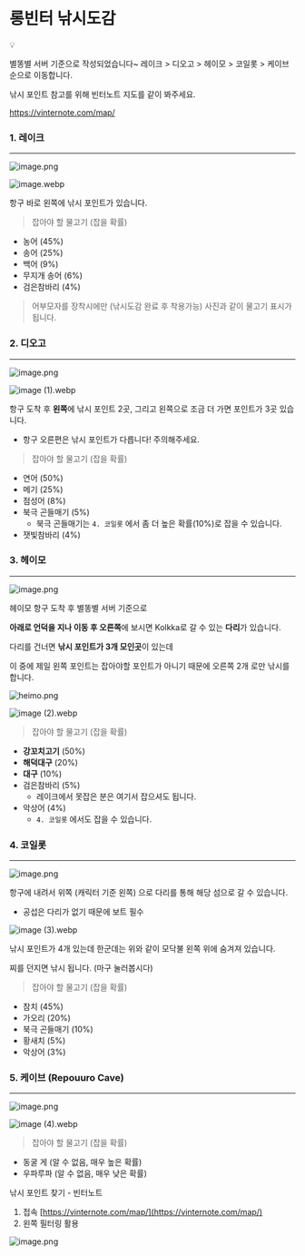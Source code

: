 # 롱빈터 낚시도감

<aside>
💡

별똥별 서버 기준으로 작성되었습니다~
레이크 > 디오고 > 헤이모 > 코일롯 > 케이브 순으로 이동합니다.

</aside>

낚시 포인트 참고를 위해 빈터노트 지도를 같이 봐주세요.

https://vinternote.com/map/

### 1. 레이크

---

![image.png](image.png)

![image.webp](image.webp)

항구 바로 왼쪽에 낚시 포인트가 있습니다.

> 잡아야 할 물고기 (잡을 확률)
> 
- 농어 (45%)
- 송어 (25%)
- 백어 (9%)
- 무지개 송어 (6%)
- 검은참바리 (4%)

> 어부모자를 장착시에만 (낚시도감 완료 후 착용가능) 사진과 같이 물고기 표시가 됩니다.
> 

### 2. 디오고

---

![image.png](image%201.png)

![image (1).webp](image_(1).webp)

항구 도착 후 **왼쪽**에 낚시 포인트 2곳, 그리고 왼쪽으로 조금 더 가면 포인트가 3곳 있습니다.

- 항구 오른편은 낚시 포인트가 다릅니다! 주의해주세요.

> 잡아야 할 물고기 (잡을 확률)
> 
- 연어 (50%)
- 메기 (25%)
- 점성어 (8%)
- 북극 곤들매기 (5%)
    - 북극 곤들매기는 `4. 코일롯` 에서 좀 더 높은 확률(10%)로 잡을 수 있습니다.
- 잿빛참바리 (4%)

### 3. 헤이모

---

![image.png](image%202.png)

헤이모 항구 도착 후 별똥별 서버 기준으로

**아래로 언덕을 지나 이동 후 오른쪽**에 보시면 Kolkka로 갈 수 있는 **다리**가 있습니다.

다리를 건너면 **낚시 포인트가 3개 모인곳**이 있는데

이 중에 제일 왼쪽 포인트는 잡아야할 포인트가 아니기 때문에 오른쪽 2개 로만 낚시를 합니다.

![heimo.png](heimo.png)

![image (2).webp](image_(2).webp)

> 잡아야 할 물고기 (잡을 확률)
> 
- **강꼬치고기** (50%)
- **해덕대구** (20%)
- **대구** (10%)
- 검은참바리 (5%)
    - 레이크에서 못잡은 분은 여기서 잡으셔도 됩니다.
- 악상어 (4%)
    - `4. 코일롯` 에서도 잡을 수 있습니다.

### 4. 코일롯

---

![image.png](image%203.png)

항구에 내려서 위쪽 (캐릭터 기준 왼쪽) 으로 다리를 통해 해당 섬으로 갈 수 있습니다. 

- 공섭은 다리가 없기 때문에 보트 필수

![image (3).webp](image_(3).webp)

낚시 포인트가 4개 있는데 한군데는 위와 같이 모닥불 왼쪽 위에 숨겨져 있습니다.

찌를 던지면 낚시 됩니다. (마구 눌러봅시다)

> 잡아야 할 물고기 (잡을 확률)
> 
- 참치 (45%)
- 가오리 (20%)
- 북극 곤들매기 (10%)
- 황새치 (5%)
- 악상어 (3%)

### 5. 케이브 (Repouuro Cave)

---

![image.png](image%204.png)

![image (4).webp](image_(4).webp)

> 잡아야 할 물고기 (잡을 확률)
> 
- 동굴 게 (알 수 없음, 매우 높은 확률)
- 우파루파 (알 수 없음, 매우 낮은 확률)

낚시 포인트 찾기 - 빈터노트

1. 접속 [https://vinternote.com/map/](https://vinternote.com/map/)
2. 왼쪽 필터링 활용

![image.png](image%205.png)
